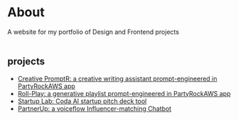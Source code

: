 # About
A website for my portfolio of Design and Frontend projects</br></br>
## projects
- [Creative PromptR: a creative writing assistant prompt-engineered in PartyRockAWS app](https://partyrock.aws/u/Abisoye/8FlIHJ8oD/Creative-PromptR)
- [Roll-Play: a generative playlist prompt-engineered in PartyRockAWS app](https://partyrock.aws/u/Abisoye/eL_jMoAg5/Roll-Play%3A-Generate-your-next-Playlist)
- [Startup Lab: Coda AI startup pitch deck tool](https://coda.io/@abisoye-onanuga/startup-lab)
- [PartnerUp: a voiceflow Influencer-matching Chatbot](https://creator.voiceflow.com/prototype/659ec9eb59d399715077b040)

